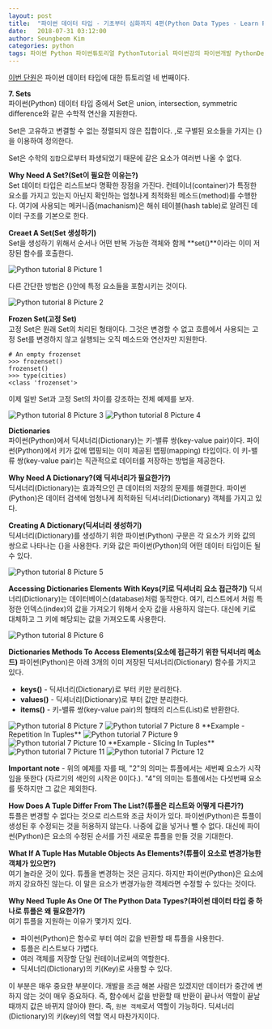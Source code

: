 ```yaml
---
layout: post
title:  "파이썬 데이터 타입 - 기초부터 심화까지 4편(Python Data Types - Learn From Basic To Advanced 4) Sets, Dictionaries"
date:   2018-07-31 03:12:00
author: Seungbeom Kim
categories: python
tags: 파이썬 Python 파이썬튜토리얼 PythonTutorial 파이썬강의 파이썬개발 PythonDevelopment 파이썬이란 파이썬데이터타입 PythonDataType Set Dictionary
---
```


[이번 단원](http://www.techbeamers.com/python-data-types-learn-basic-advanced/)은 파이썬 데이터 타입에 대한 튜토리얼 네 번째이다.

**7. Sets**<br>
파이썬(Python) 데이터 타입 중에서 Set은 union, intersection, symmetric difference와 같은 수학적 연산을 지원한다.

Set은 고유하고 변결할 수 없는 정렬되지 않은 집합이다. ,로 구별된 요소들을 가지는 {}을 이용하여 정의한다.

Set은 수학의 `집합`으로부터 파생되었기 때문에 같은 요소가 여러번 나올 수 없다.

**Why Need A Set?(Set이 필요한 이유는?)**<br>
Set 데이터 타입은 리스트보다 명확한 장점을 가진다. 컨테이너(container)가 특정한 요소를 가지고 있는지 아닌지 확인하는 엄청나게 최적화된 메소드(method)를 수행한다. 여기에 사용되는 메커니즘(machanism)은 해쉬 테이블(hash table)로 알려진 데이터 구조를 기본으로 한다.

**Creaet A Set(Set 생성하기)**<br>
Set을 생성하기 위해서 순서나 어떤 반복 가능한 객체와 함께 **set()**이라는 이미 저장된 함수를 호출한다.

<img src="{{ site.baseurl }}/assets/python/python_tutorial_8_1.png" title="Python tutorial 8 Picture 1" class="post-image">

다른 간단한 방법은 {}안에 특정 요소들을 포함시키는 것이다.

<img src="{{ site.baseurl }}/assets/python/python_tutorial_8_2.png" title="Python tutorial 8 Picture 2" class="post-image">

**Frozen Set(고정 Set)**<br>
고정 Set은 원래 Set의 처리된 형태이다. 그것은 변경할 수 없고 흐름에서 사용되는 고정 Set를 변경하지 않고 실행되는 오직 메소드와 연산자만 지원한다.

    # An empty frozenset
    >>> frozenset()
    frozenset()
    >>> type(cities)
    <class 'frozenset'>

이제 일반 Set과 고정 Set의 차이를 강조하는 전체 예제를 보자.

<img src="{{ site.baseurl }}/assets/python/python_tutorial_8_3.png" title="Python tutorial 8 Picture 3" class="post-image">
<img src="{{ site.baseurl }}/assets/python/python_tutorial_8_4.png" title="Python tutorial 8 Picture 4" class="post-image">

**Dictionaries**<br>
파이썬(Python)에서 딕셔너리(Dictionary)는 키-밸류 쌍(key-value pair)이다. 파이썬(Python)에서 키가 값에 맵핑되는 이미 제공된 맵핑(mapping) 타입이다. 이 키-밸류 쌍(key-value pair)는 직관적으로 데이터를 저장하는 방법을 제공한다.

**Why Need A Dictionary?(왜 딕셔너리가 필요한가?)**<br>
딕셔너리(Dictionary)는 효과적으인 큰 데이터의 저장의 문제를 해결한다. 파이썬(Python)은 데이터 검색에 엄청나게 최적화된 딕셔너리(Dictionary) 객체를 가지고 있다.

**Creating A Dictionary(딕셔너리 생성하기)**<br>
딕셔너리(Dictionary)를 생성하기 위한 파이썬(Python) 구문은 각 요소가 키와 값의 쌍으로 나타나는 {}을 사용한다. 키와 값은 파이썬(Python)의 어떤 데이터 타입이든 될 수 있다.

<img src="{{ site.baseurl }}/assets/python/python_tutorial_8_5.png" title="Python tutorial 8 Picture 5" class="post-image">

**Accessing Dictionaries Elements With Keys(키로 딕셔너리 요소 접근하기)**
딕셔너리(Dictionary)는 데이터베이스(database)처럼 동작한다. 여기, 리스트에서 처럼 특정한 인덱스(index)의 값을 가져오기 위해서 숫자 값을 사용하지 않는다. 대신에 키로 대체하고 그 키에 해당되는 값을 가져오도록 사용한다.

<img src="{{ site.baseurl }}/assets/python/python_tutorial_8_6.png" title="Python tutorial 8 Picture 6" class="post-image">

**Dictionaries Methods To Access Elements(요소에 접근하기 위한 딕셔너리 메소드)**
파이썬(Python)은 아래 3개의 이미 저장된 딕셔너리(Dictionary) 함수를 가지고 있다.
- **keys()** - 딕셔너리(Dictionary)로 부터 키만 분리한다.
- **values()** - 딕셔너리(Dictionary)로 부터 값만 분리한다.
- **items()** - 키-밸류 쌍(key-value pair)의 형태의 리스트(List)로 반환한다.

<img src="{{ site.baseurl }}/assets/python/python_tutorial_8_7.png" title="Python tutorial 8 Picture 7" class="post-image">
<img src="{{ site.baseurl }}/assets/python/python_tutorial_7_8.png" title="Python tutorial 7 Picture 8" class="post-image">
**Example - Repetition In Tuples**
<img src="{{ site.baseurl }}/assets/python/python_tutorial_7_9.png" title="Python tutorial 7 Picture 9" class="post-image">
<img src="{{ site.baseurl }}/assets/python/python_tutorial_7_10.png" title="Python tutorial 7 Picture 10" class="post-image">
**Example - Slicing In Tuples**
<img src="{{ site.baseurl }}/assets/python/python_tutorial_7_11.png" title="Python tutorial 7 Picture 11" class="post-image">
<img src="{{ site.baseurl }}/assets/python/python_tutorial_7_12.png" title="Python tutorial 7 Picture 12" class="post-image">

**Important note** - 위의 예제를 자를 때, "2"의 의미는 튜플에서는 세번째 요소가 시작임을 뜻한다 (자르기의 색인의 시작은 0이다.). "4"의 의미는 튜플에서는 다섯번째 요소를 뜻하지만 그 값은 제외한다.

**How Does A Tuple Differ From The List?(튜플은 리스트와 어떻게 다른가?)**<br>
튜플은 변경할 수 없다는 것으로 리스트와 조금 차이가 있다. 파이썬(Python)은 튜플이 생성된 후 수정되는 것을 허용하지 않는다. 나중에 값을 넣거나 뺄 수 없다. 대신에 파이썬(Python)은 요소의 수정된 순서를 가진 새로운 튜플을 만들 것을 기대한다.

**What If A Tuple Has Mutable Objects As Elements?(튜플이 요소로 변경가능한 객체가 있으면?)**<br>
여기 놀라운 것이 있다. 튜플을 변경하는 것은 금지다. 하지만 파이썬(Python)은 요소에 까지 강요하진 않는다. 이 말은 요소가 변경가능한 객체라면 수정할 수 있다는 것이다.

**Why Need Tuple As One Of The Python Data Types?(파이썬 데이터 타입 중 하나로 튜플은 왜 필요한가?)**<br>
여기 튜플을 지원하는 이유가 몇가지 있다.
- 파이썬(Python)은 함수로 부터 여러 값을 반환할 때 튜플을 사용한다.
- 튜플은 리스트보다 가볍다.
- 여러 객체를 저장할 단일 컨테이너로써의 역할한다.
- 딕셔너리(Dictionary)의 키(Key)로 사용할 수 있다.

이 부분은 매우 중요한 부분이다. 개발을 조금 해본 사람은 있겠지만 데이터가 중간에 변하지 않는 것이 매우 중요하다. 즉, 함수에서 값을 반환할 때 반환이 끝나서 역할이 끝날 때까지 값은 바뀌지 않아야 한다. 즉, `원본 객체`로서 역할이 가능하다. 딕셔너리(Dictionary)의 키(key)의 역할 역시 마찬가지이다.
